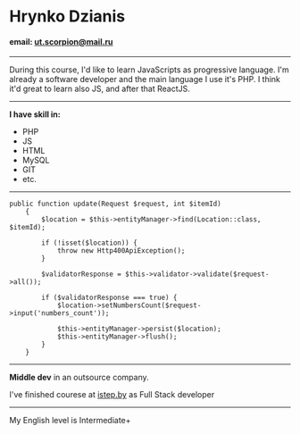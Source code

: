 # Hrynko Dzianis

#### email: ut.scorpion@mail.ru

***
During this course, I'd like to learn JavaScripts as progressive language. I'm already a software developer and the main language I use it's PHP. I think it'd great to learn also JS, and after that ReactJS.
***
**I have skill in:**
* PHP
* JS
* HTML
* MySQL
* GIT
* etc.
***
```
public function update(Request $request, int $itemId)
    {
        $location = $this->entityManager->find(Location::class, $itemId);

        if (!isset($location)) {
            throw new Http400ApiException();
        }

        $validatorResponse = $this->validator->validate($request->all());

        if ($validatorResponse === true) {
            $location->setNumbersCount($request->input('numbers_count'));

            $this->entityManager->persist($location);
            $this->entityManager->flush();
        }
    }
```
***
**Middle dev** in an outsource company. 

I've finished courese at [istep.by](https://itstep.by/) as Full Stack developer
***
My English level is Intermediate+